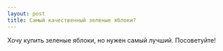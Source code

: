 ```yaml
---
layout: post 
title: Самый качественный зеленые яблоки? 
--- 
```

Хочу купить зеленые яблоки,  но нужен самый лучший. Посоветуйте!